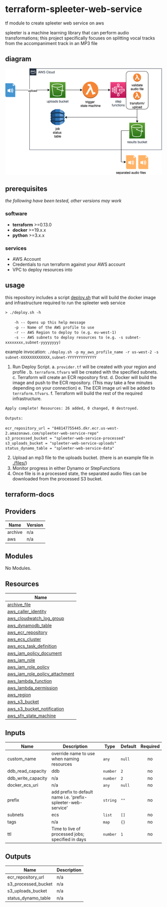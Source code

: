 # terraform-spleeter-web-service
tf module to create spleeter web service on aws

spleeter is a machine learning library that can perform audio transformations; this project specifically focuses on splitting vocal tracks from the accompaniment track in an MP3 file

## diagram
![diagram](./docs/images/architecture-diagram.png)

## prerequisites
*the following have been tested, other versions may work*

### software
- **terraform** >=0.13.0
- **docker** >=19.x.x
- **python** >=3.x.x

### services
- AWS Account
- Credentials to run terraform against your AWS account
- VPC to deploy resources into

## usage
this repository includes a script [deploy.sh](./deploy.sh) that will build the docker image and infrastructure required to run the spleeter web service

```
> ./deploy.sh -h

    -h -- Opens up this help message
    -p -- Name of the AWS profile to use
    -r -- AWS Region to deploy to (e.g. eu-west-1)
    -s -- AWS subnets to deploy resources to (e.g. -s subnet-xxxxxxxx,subnet-yyyyyyyy)
```

example invocation: `./deploy.sh -p my_aws_profile_name -r us-west-2 -s subnet-XXXXXXXXXXXXX,subnet-YYYYYYYYYYYYY`

1. Run Deploy Script.
  a. `provider.tf` will be created with your region and profile .
  b. `terraform.tfvars` will be created with the specified subnets.
  c. Terraform will create an ECR repository first.
  d. Docker will build the image and push to the ECR repository. (This may take a few minutes depending on your connection)
  e. The ECR image uri will be added to `terraform.tfvars`.
  f. Terraform will build the rest of the required infrastructure.
  ```
  Apply complete! Resources: 26 added, 0 changed, 0 destroyed.

Outputs:

ecr_repository_url = "848147755445.dkr.ecr.us-west-2.amazonaws.com/spleeter-web-service-repo"
s3_processed_bucket = "spleeter-web-service-processed"
s3_uploads_bucket = "spleeter-web-service-uploads"
status_dynamo_table = "spleeter-web-service-data"
```
2. Upload an mp3 file to the uploads bucket. (there is an example file in [./files/](./files))
3. Monitor progress in either Dynamo or StepFunctions
4. Once file is in a processed state, the separated audio files can be downloaded from the processed S3 bucket.

## terraform-docs
## Providers

| Name | Version |
|------|---------|
| archive | n/a |
| aws | n/a |

## Modules

No Modules.

## Resources

| Name |
|------|
| [archive_file](https://registry.terraform.io/providers/hashicorp/archive/latest/docs/data-sources/file) |
| [aws_caller_identity](https://registry.terraform.io/providers/hashicorp/aws/latest/docs/data-sources/caller_identity) |
| [aws_cloudwatch_log_group](https://registry.terraform.io/providers/hashicorp/aws/latest/docs/resources/cloudwatch_log_group) |
| [aws_dynamodb_table](https://registry.terraform.io/providers/hashicorp/aws/latest/docs/resources/dynamodb_table) |
| [aws_ecr_repository](https://registry.terraform.io/providers/hashicorp/aws/latest/docs/resources/ecr_repository) |
| [aws_ecs_cluster](https://registry.terraform.io/providers/hashicorp/aws/latest/docs/resources/ecs_cluster) |
| [aws_ecs_task_definition](https://registry.terraform.io/providers/hashicorp/aws/latest/docs/resources/ecs_task_definition) |
| [aws_iam_policy_document](https://registry.terraform.io/providers/hashicorp/aws/latest/docs/data-sources/iam_policy_document) |
| [aws_iam_role](https://registry.terraform.io/providers/hashicorp/aws/latest/docs/resources/iam_role) |
| [aws_iam_role_policy](https://registry.terraform.io/providers/hashicorp/aws/latest/docs/resources/iam_role_policy) |
| [aws_iam_role_policy_attachment](https://registry.terraform.io/providers/hashicorp/aws/latest/docs/resources/iam_role_policy_attachment) |
| [aws_lambda_function](https://registry.terraform.io/providers/hashicorp/aws/latest/docs/resources/lambda_function) |
| [aws_lambda_permission](https://registry.terraform.io/providers/hashicorp/aws/latest/docs/resources/lambda_permission) |
| [aws_region](https://registry.terraform.io/providers/hashicorp/aws/latest/docs/data-sources/region) |
| [aws_s3_bucket](https://registry.terraform.io/providers/hashicorp/aws/latest/docs/resources/s3_bucket) |
| [aws_s3_bucket_notification](https://registry.terraform.io/providers/hashicorp/aws/latest/docs/resources/s3_bucket_notification) |
| [aws_sfn_state_machine](https://registry.terraform.io/providers/hashicorp/aws/latest/docs/resources/sfn_state_machine) |

## Inputs

| Name | Description | Type | Default | Required |
|------|-------------|------|---------|:--------:|
| custom\_name | override name to use when naming resources | `any` | `null` | no |
| ddb\_read\_capacity | ddb | `number` | `2` | no |
| ddb\_write\_capacity | n/a | `number` | `2` | no |
| docker\_ecs\_uri | n/a | `any` | `null` | no |
| prefix | add prefix to default name i.e. 'prefix-spleeter-web-service' | `string` | `""` | no |
| subnets | ecs | `list` | `[]` | no |
| tags | n/a | `map` | `{}` | no |
| ttl | Time to live of processed jobs; specified in days | `number` | `1` | no |

## Outputs

| Name | Description |
|------|-------------|
| ecr\_repository\_url | n/a |
| s3\_processed\_bucket | n/a |
| s3\_uploads\_bucket | n/a |
| status\_dynamo\_table | n/a |
